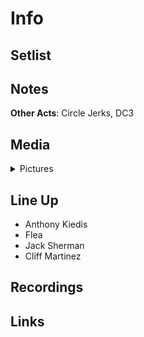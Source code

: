 # Info


## Setlist

## Notes

**Other Acts**: Circle Jerks, DC3

## Media 

<details>
  <summary>Pictures</summary>
  <img alt="Flyer" title="Flyer" src="19840317f.jpg" height="200" />
  <img alt="Clipping" title="Clipping" src="19840317a.jpg" height="200" />  
</details>

## Line Up

* Anthony Kiedis
* Flea
* Jack Sherman
* Cliff Martinez

## Recordings

## Links